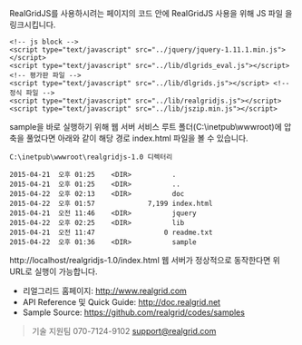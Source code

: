 RealGridJS를 사용하시려는 페이지의 코드 안에 RealGridJS 사용을 위해 JS 파일 을 링크시킵니다. 

```
<!-- js block -->
<script type="text/javascript" src="../jquery/jquery-1.11.1.min.js"></script>
<script type="text/javascript" src="../lib/dlgrids_eval.js"></script> <!-- 평가판 파일 -->
<script type="text/javascript" src="../lib/dlgrids.js"></script> <!-- 정식 파일 -->
<script type="text/javascript" src="../lib/realgridjs.js"></script>
<script type="text/javascript" src="../lib/jszip.min.js"></script>
```

sample을 바로 실행하기 위해 웹 서버 서비스 루트 폴더(C:\inetpub\wwwroot)에 압축을 풀었다면
아래와 같이 해당 경로 index.html 파일을 볼 수 있습니다.

```
C:\inetpub\wwwroot\realgridjs-1.0 디렉터리

2015-04-21  오후 01:25    <DIR>          .
2015-04-21  오후 01:25    <DIR>          ..
2015-04-22  오후 02:13    <DIR>          doc
2015-04-22  오후 01:57             7,199 index.html
2015-04-21  오전 11:46    <DIR>          jquery
2015-04-22  오후 02:25    <DIR>          lib
2015-04-21  오전 11:47                 0 readme.txt
2015-04-22  오후 01:36    <DIR>          sample
```

http://localhost/realgridjs-1.0/index.html
웹 서버가 정상적으로 동작한다면 위 URL로 실행이 가능합니다.

* 리얼그리드 홈페이지: http://www.realgrid.com
* API Reference 및 Quick Guide: http://doc.realgrid.net
* Sample Source: https://github.com/realgrid/codes/samples

> 기술 지원팀
    070-7124-9102
    support@realgrid.com
